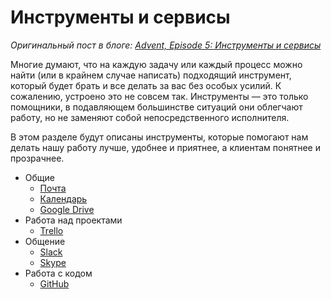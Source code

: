 # Инструменты и сервисы

*Оригинальный пост в блоге: [Advent, Episode 5: Инструменты и сервисы](http://blog.evercodelab.com/advent-episode5-instruments-and-services/)*

Многие думают, что на каждую задачу или каждый процесс можно найти (или в крайнем случае написать) подходящий инструмент, который будет брать и все делать за вас без особых усилий. К сожалению, устроено это не совсем так. Инструменты — это только помощники, в подавляющем большинстве ситуаций они облегчают работу, но не заменяют собой непосредственного исполнителя.

В этом разделе будут описаны инструменты, которые помогают нам делать нашу работу лучше, удобнее и приятнее, а клиентам понятнее и прозрачнее.

* Общие
    - [Почта](email.md)
    - [Календарь](calendar.md)
    - [Google Drive](google_drive.md)
* Работа над проектами
    - [Trello](trello.md)
* Общение
    - [Slack](slack.md)
    - [Skype](skype.md)
* Работа с кодом
    - [GitHub](github.md)
